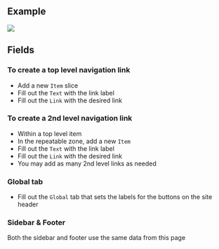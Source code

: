 ## Example
![](https://drive.google.com/uc?id=1Z5Ynkoh13qkYGYrvH1akwII35xf7dwd1)

## Fields

### To create a top level navigation link
- Add a new `Item` slice
- Fill out the `Text` with the link label
- Fill out the `Link` with the desired link

### To create a 2nd level navigation link
- Within a top level item
- In the repeatable zone, add a new `Item`
- Fill out the `Text` with the link label
- Fill out the `Link` with the desired link
- You may add as many 2nd level links as needed

### Global tab
- Fill out the `Global` tab that sets the labels for the buttons on the site header

### Sidebar & Footer
Both the sidebar and footer use the same data from this page